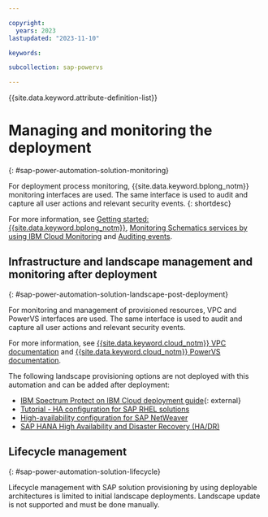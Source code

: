 ```yaml
---

copyright:
  years: 2023
lastupdated: "2023-11-10"

keywords:

subcollection: sap-powervs

---
```


{{site.data.keyword.attribute-definition-list}}

# Managing and monitoring the deployment
{: #sap-power-automation-solution-monitoring}

For deployment process monitoring, {{site.data.keyword.bplong_notm}} monitoring interfaces are used. The same interface is used to audit and capture all user actions and relevant security events.
{: shortdesc}

For more information, see [Getting started: {{site.data.keyword.bplong_notm}}](/docs/schematics?topic=schematics-getting-started), [Monitoring Schematics services by using IBM Cloud Monitoring](/docs/schematics?topic=schematics-monitoring-instances) and [Auditing events](/docs/schematics?topic=schematics-at_events).

## Infrastructure and landscape management and monitoring after deployment
{: #sap-power-automation-solution-landscape-post-deployment}

For monitoring and management of provisioned resources, VPC and PowerVS interfaces are used. The same interface is used to audit and capture all user actions and relevant security events.

For more information, see [{{site.data.keyword.cloud_notm}} VPC documentation](/docs/vpc?topic=vpc-about-vpc) and [{{site.data.keyword.cloud_notm}} PowerVS documentation](/docs/power-iaas?topic=power-iaas-getting-started).

The following landscape provisioning options are not deployed with this automation and can be added after deployment:
- [IBM Spectrum Protect on IBM Cloud deployment guide](https://www.ibm.com/support/pages/node/6498661){: external}
- [Tutorial - HA configuration for SAP RHEL solutions](/docs/sap?topic=sap-ha-rhel)
- [High-availability configuration for SAP NetWeaver](/docs/sap?topic=sap-netweaver-design-considerations#netweaver-ha)
- [SAP HANA High Availability and Disaster Recovery (HA/DR)](/docs/sap?topic=sap-hana-design-considerations#hana-ha)

## Lifecycle management
{: #sap-power-automation-solution-lifecycle}

Lifecycle management with SAP solution provisioning by using deployable architectures is limited to initial landscape deployments. Landscape update is not supported and must be done manually.

